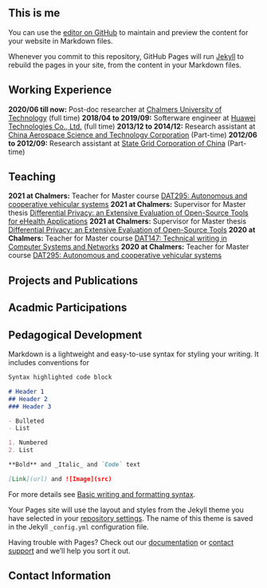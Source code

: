 ## This is me

You can use the [editor on GitHub](https://github.com/slzhang-git/shiliang.github.io/edit/gh-pages/index.md) to maintain and preview the content for your website in Markdown files.

Whenever you commit to this repository, GitHub Pages will run [Jekyll](https://jekyllrb.com/) to rebuild the pages in your site, from the content in your Markdown files.

## **Working Experience**

**2020/06 till now:** Post-doc researcher at [Chalmers University of Technology](https://www.huawei.com/en/) (full time) 
**2018/04 to 2019/09:** Softerware engineer at [Huawei Technologies Co., Ltd.](https://www.chalmers.se/en/Pages/default.aspx) (full time) 
**2013/12 to 2014/12:** Research assistant at [China Aerospace Science and Technology Corporation](http://english.spacechina.com) (Part-time)
**2012/06 to 2012/09:** Research assistant at [State Grid Corporation of China](http://www.sgcc.com.cn/html/sgcc_main_en/index.shtml) (Part-time)

## **Teaching**

**2021 at Chalmers:** Teacher for Master course [DAT295: Autonomous and cooperative vehicular systems](https://chalmers.instructure.com/courses/11041/assignments/syllabus)
**2021 at Chalmers:** Supervisor for Master thesis [Differential Privacy: an Extensive Evaluation of Open-Source Tools for eHealth Applications](https://masterthesis.cms.chalmers.se/content/differential-privacy-extensive-evaluation-open-source-tools-ehealth-applications)
**2021 at Chalmers:** Supervisor for Master thesis [Differential Privacy: an Extensive Evaluation of Open-Source Tools](https://masterthesis.cms.chalmers.se/content/differential-privacy-extensive-evaluation-open-source-tools-httpschalmerszoomusj67483532068)
**2020 at Chalmers:** Teacher for Master course [DAT147: Technical writing in Computer Systems and Networks](https://chalmers.instructure.com/courses/10296/assignments/syllabus)
**2020 at Chalmers:** Teacher for Master course [DAT295: Autonomous and cooperative vehicular systems](https://chalmers.instructure.com/courses/11041/assignments/syllabus)

## **Projects and Publications**

## **Acadmic Participations**

## **Pedagogical Development**

Markdown is a lightweight and easy-to-use syntax for styling your writing. It includes conventions for

```markdown
Syntax highlighted code block

# Header 1
## Header 2
### Header 3

- Bulleted
- List

1. Numbered
2. List

**Bold** and _Italic_ and `Code` text

[Link](url) and ![Image](src)
```

For more details see [Basic writing and formatting syntax](https://docs.github.com/en/github/writing-on-github/getting-started-with-writing-and-formatting-on-github/basic-writing-and-formatting-syntax).

Your Pages site will use the layout and styles from the Jekyll theme you have selected in your [repository settings](https://github.com/slzhang-git/shiliang.github.io/settings/pages). The name of this theme is saved in the Jekyll `_config.yml` configuration file.

Having trouble with Pages? Check out our [documentation](https://docs.github.com/categories/github-pages-basics/) or [contact support](https://support.github.com/contact) and we’ll help you sort it out.

## Contact Information
